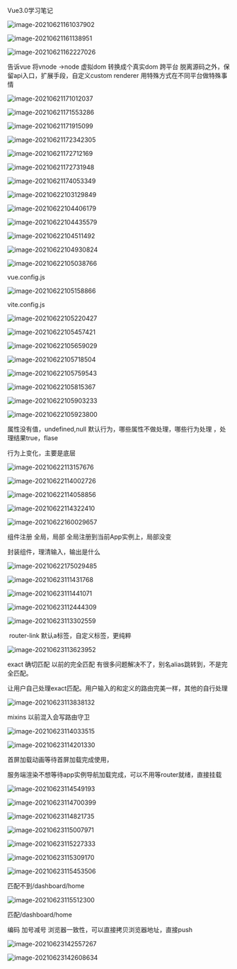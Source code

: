 Vue3.0学习笔记

![image-20210621161037902](C:\Users\SDLK\AppData\Roaming\Typora\typora-user-images\image-20210621161037902.png)

![image-20210621161138951](C:\Users\SDLK\AppData\Roaming\Typora\typora-user-images\image-20210621161138951.png)

![image-20210621162227026](C:\Users\SDLK\AppData\Roaming\Typora\typora-user-images\image-20210621162227026.png)

告诉vue 将vnode ->node  虚拟dom 转换成个真实dom   跨平台 脱离源码之外，保留api入口，扩展手段，自定义custom renderer 用特殊方式在不同平台做特殊事情

 ![image-20210621171012037](C:\Users\SDLK\AppData\Roaming\Typora\typora-user-images\image-20210621171012037.png)

![image-20210621171553286](C:\Users\SDLK\AppData\Roaming\Typora\typora-user-images\image-20210621171553286.png)

![image-20210621171915099](C:\Users\SDLK\AppData\Roaming\Typora\typora-user-images\image-20210621171915099.png)

![image-20210621172342305](C:\Users\SDLK\AppData\Roaming\Typora\typora-user-images\image-20210621172342305.png)

![image-20210621172712169](C:\Users\SDLK\AppData\Roaming\Typora\typora-user-images\image-20210621172712169.png)

![image-20210621172731948](C:\Users\SDLK\AppData\Roaming\Typora\typora-user-images\image-20210621172731948.png)

![image-20210621174053349](C:\Users\SDLK\AppData\Roaming\Typora\typora-user-images\image-20210621174053349.png)

![image-20210622103129849](C:\Users\SDLK\AppData\Roaming\Typora\typora-user-images\image-20210622103129849.png)

![image-20210622104406179](C:\Users\SDLK\AppData\Roaming\Typora\typora-user-images\image-20210622104406179.png)

![image-20210622104435579](C:\Users\SDLK\AppData\Roaming\Typora\typora-user-images\image-20210622104435579.png)

![image-20210622104511492](C:\Users\SDLK\AppData\Roaming\Typora\typora-user-images\image-20210622104511492.png)

![image-20210622104930824](C:\Users\SDLK\AppData\Roaming\Typora\typora-user-images\image-20210622104930824.png)

![image-20210622105038766](C:\Users\SDLK\AppData\Roaming\Typora\typora-user-images\image-20210622105038766.png)

vue.config.js

![image-20210622105158866](C:\Users\SDLK\AppData\Roaming\Typora\typora-user-images\image-20210622105158866.png)

vite.config.js

![image-20210622105220427](C:\Users\SDLK\AppData\Roaming\Typora\typora-user-images\image-20210622105220427.png)

![image-20210622105457421](C:\Users\SDLK\AppData\Roaming\Typora\typora-user-images\image-20210622105457421.png)

![image-20210622105659029](C:\Users\SDLK\AppData\Roaming\Typora\typora-user-images\image-20210622105659029.png)

![image-20210622105718504](C:\Users\SDLK\AppData\Roaming\Typora\typora-user-images\image-20210622105718504.png)

![image-20210622105759543](C:\Users\SDLK\AppData\Roaming\Typora\typora-user-images\image-20210622105759543.png)

![image-20210622105815367](C:\Users\SDLK\AppData\Roaming\Typora\typora-user-images\image-20210622105815367.png)

![image-20210622105903233](C:\Users\SDLK\AppData\Roaming\Typora\typora-user-images\image-20210622105903233.png)

![image-20210622105923800](C:\Users\SDLK\AppData\Roaming\Typora\typora-user-images\image-20210622105923800.png)

属性没有值，undefined,null 默认行为，哪些属性不做处理，哪些行为处理 ，处理结果true，flase

 行为上变化，主要是底层

![image-20210622113157676](C:\Users\SDLK\AppData\Roaming\Typora\typora-user-images\image-20210622113157676.png)

![image-20210622114002726](C:\Users\SDLK\AppData\Roaming\Typora\typora-user-images\image-20210622114002726.png)

![image-20210622114058856](C:\Users\SDLK\AppData\Roaming\Typora\typora-user-images\image-20210622114058856.png)

![image-20210622114322410](C:\Users\SDLK\AppData\Roaming\Typora\typora-user-images\image-20210622114322410.png)

![image-20210622160029657](C:\Users\SDLK\AppData\Roaming\Typora\typora-user-images\image-20210622160029657.png)

组件注册 全局，局部 全局注册到当前App实例上，局部没变



封装组件，理清输入，输出是什么

![image-20210622175029485](C:\Users\SDLK\AppData\Roaming\Typora\typora-user-images\image-20210622175029485.png)

![image-20210623111431768](C:\Users\SDLK\AppData\Roaming\Typora\typora-user-images\image-20210623111431768.png)

![image-20210623111441071](C:\Users\SDLK\AppData\Roaming\Typora\typora-user-images\image-20210623111441071.png)

![image-20210623112444309](C:\Users\SDLK\AppData\Roaming\Typora\typora-user-images\image-20210623112444309.png)

![image-20210623113302559](C:\Users\SDLK\AppData\Roaming\Typora\typora-user-images\image-20210623113302559.png)

​             router-link 默认a标签，自定义标签，更纯粹

![image-20210623113623952](C:\Users\SDLK\AppData\Roaming\Typora\typora-user-images\image-20210623113623952.png)

exact  确切匹配 以前的完全匹配 有很多问题解决不了，别名alias跳转到，不是完全匹配。

让用户自己处理exact匹配。用户输入的和定义的路由完美一样，其他的自行处理

![image-20210623113838132](C:\Users\SDLK\AppData\Roaming\Typora\typora-user-images\image-20210623113838132.png)

mixins 以前混入会写路由守卫

![image-20210623114033515](C:\Users\SDLK\AppData\Roaming\Typora\typora-user-images\image-20210623114033515.png)

![image-20210623114201330](C:\Users\SDLK\AppData\Roaming\Typora\typora-user-images\image-20210623114201330.png)



首屏加载动画等待首屏加载完成使用，

服务端渲染不想等待app实例导航加载完成，可以不用等router就绪，直接挂载

![image-20210623114549193](C:\Users\SDLK\AppData\Roaming\Typora\typora-user-images\image-20210623114549193.png)

![image-20210623114700399](C:\Users\SDLK\AppData\Roaming\Typora\typora-user-images\image-20210623114700399.png)

![image-20210623114821735](C:\Users\SDLK\AppData\Roaming\Typora\typora-user-images\image-20210623114821735.png)

![image-20210623115007971](C:\Users\SDLK\AppData\Roaming\Typora\typora-user-images\image-20210623115007971.png)



![image-20210623115227333](C:\Users\SDLK\AppData\Roaming\Typora\typora-user-images\image-20210623115227333.png)

![image-20210623115309170](C:\Users\SDLK\AppData\Roaming\Typora\typora-user-images\image-20210623115309170.png)

![image-20210623115453506](C:\Users\SDLK\AppData\Roaming\Typora\typora-user-images\image-20210623115453506.png)

匹配不到/dashboard/home

![image-20210623115512300](C:\Users\SDLK\AppData\Roaming\Typora\typora-user-images\image-20210623115512300.png)

匹配/dashboard/home



编码 加号减号  浏览器一致性，可以直接拷贝浏览器地址，直接push

![image-20210623142557267](C:\Users\SDLK\AppData\Roaming\Typora\typora-user-images\image-20210623142557267.png)

![image-20210623142608634](C:\Users\SDLK\AppData\Roaming\Typora\typora-user-images\image-20210623142608634.png)
